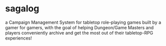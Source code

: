 # sagalog
a Campaign Management System for tabletop role-playing games built by a gamer for gamers, with the goal of helping Dungeon/Game Masters and players conveniently archive and get the most out of their tabletop-RPG experiences!
